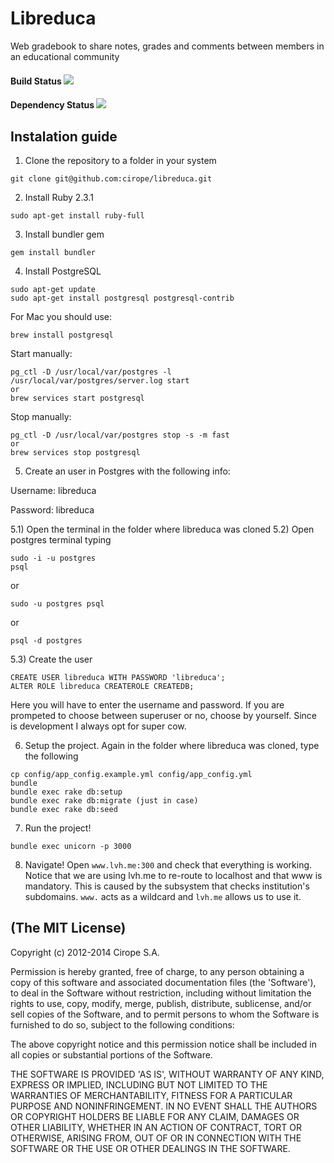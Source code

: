 # Libreduca

Web gradebook to share notes, grades and comments between members in an educational community

#### Build Status [<img src="https://secure.travis-ci.org/cirope/libreduca.png"/>](http://travis-ci.org/cirope/libreduca)

#### Dependency Status [<img src="https://gemnasium.com/cirope/libreduca.png?travis"/>](https://gemnasium.com/cirope/libreduca)

## Instalation guide
1) Clone the repository to a folder in your system
```
git clone git@github.com:cirope/libreduca.git
```
2) Install Ruby 2.3.1
```
sudo apt-get install ruby-full
```
3) Install bundler gem
```
gem install bundler
```
4) Install PostgreSQL
```
sudo apt-get update
sudo apt-get install postgresql postgresql-contrib
```
For Mac you should use:
```
brew install postgresql
```
Start manually:
```
pg_ctl -D /usr/local/var/postgres -l /usr/local/var/postgres/server.log start
or
brew services start postgresql
```
Stop manually:
```
pg_ctl -D /usr/local/var/postgres stop -s -m fast
or
brew services stop postgresql
```
5) Create an user in Postgres with the following info:

Username: libreduca

Password: libreduca


5.1) Open the terminal in the folder where libreduca was cloned
5.2) Open postgres terminal typing
```
sudo -i -u postgres
psql
```
or
```
sudo -u postgres psql
```
or
```
psql -d postgres
```
5.3) Create the user
```
CREATE USER libreduca WITH PASSWORD 'libreduca';
ALTER ROLE libreduca CREATEROLE CREATEDB;
```
Here you will have to enter the username and password. If you are
prompeted to choose between superuser or no, choose by yourself. Since
is development I always opt for super cow.

6) Setup the project.
Again in the folder where libreduca was cloned, type the following
```
cp config/app_config.example.yml config/app_config.yml
bundle
bundle exec rake db:setup
bundle exec rake db:migrate (just in case)
bundle exec rake db:seed
```
7) Run the project!
```
bundle exec unicorn -p 3000
```
8) Navigate!
Open `www.lvh.me:300` and check that everything is working. Notice that
we are using lvh.me to re-route to localhost and that www is mandatory.
This is caused by the subsystem that checks institution's subdomains.
`www.` acts as a wildcard and `lvh.me` allows us to use it.


## (The MIT License)

Copyright (c) 2012-2014 Cirope S.A.

Permission is hereby granted, free of charge, to any person obtaining
a copy of this software and associated documentation files (the
'Software'), to deal in the Software without restriction, including
without limitation the rights to use, copy, modify, merge, publish,
distribute, sublicense, and/or sell copies of the Software, and to
permit persons to whom the Software is furnished to do so, subject to
the following conditions:

The above copyright notice and this permission notice shall be
included in all copies or substantial portions of the Software.

THE SOFTWARE IS PROVIDED 'AS IS', WITHOUT WARRANTY OF ANY KIND,
EXPRESS OR IMPLIED, INCLUDING BUT NOT LIMITED TO THE WARRANTIES OF
MERCHANTABILITY, FITNESS FOR A PARTICULAR PURPOSE AND NONINFRINGEMENT.
IN NO EVENT SHALL THE AUTHORS OR COPYRIGHT HOLDERS BE LIABLE FOR ANY
CLAIM, DAMAGES OR OTHER LIABILITY, WHETHER IN AN ACTION OF CONTRACT,
TORT OR OTHERWISE, ARISING FROM, OUT OF OR IN CONNECTION WITH THE
SOFTWARE OR THE USE OR OTHER DEALINGS IN THE SOFTWARE.
